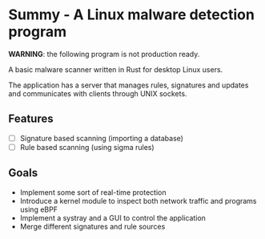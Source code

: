 # Summy - A Linux malware detection program 
**WARNING**: the following program is not production ready.

A basic malware scanner written in Rust for desktop Linux users.

The application has a server that manages rules, signatures and 
updates and communicates with clients through UNIX sockets.

## Features
* [ ] Signature based scanning (importing a database)
* [ ] Rule based scanning (using sigma rules)

## Goals
* Implement some sort of real-time protection 
* Introduce a kernel module to inspect both network traffic and programs using eBPF
* Implement a systray and a GUI to control the application
* Merge different signatures and rule sources


